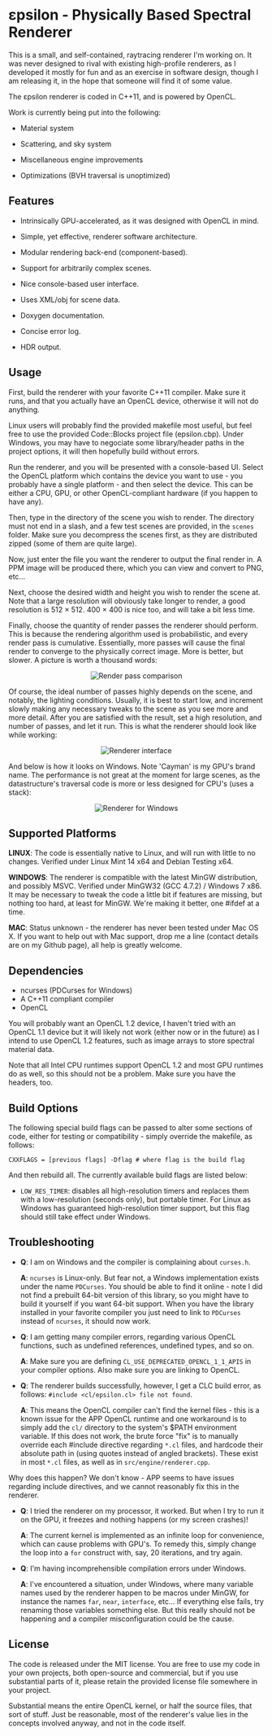 εpsilon - Physically Based Spectral Renderer
============================================

This is a small, and self-contained, raytracing renderer I'm working on. It was
never designed to rival with existing high-profile renderers, as I developed it
mostly for fun and as an exercise in software design, though I am releasing it,
in the hope that someone will find it of some value.

The εpsilon renderer is coded in C++11, and is powered by OpenCL.

Work is currently being put into the following:

- Material system

- Scattering, and sky system

- Miscellaneous engine improvements

- Optimizations (BVH traversal is unoptimized)

Features
--------

- Intrinsically GPU-accelerated, as it was designed with OpenCL in mind.

- Simple, yet effective, renderer software architecture.

- Modular rendering back-end (component-based).

- Support for arbitrarily complex scenes.

- Nice console-based user interface.

- Uses XML/obj for scene data.

- Doxygen documentation.

- Concise error log.

- HDR output.

Usage
-----

First, build the renderer with your favorite C++11 compiler. Make sure it runs,
and that you actually have an OpenCL device, otherwise it will not do anything.

Linux users will probably find the provided makefile most useful, but feel free
to use the provided Code::Blocks project file (epsilon.cbp). Under Windows, you
may have to negociate some library/header paths in the project options, it will
then hopefully build without errors.

Run the renderer, and you will be presented with a console-based UI. Select the
OpenCL platform which contains the device you want to use - you probably have a
single platform - and then select the device. This can be either a CPU, GPU, or
other OpenCL-compliant hardware (if you happen to have any).

Then, type in the directory of the scene you wish to render. The directory must
not end in a slash, and a few test scenes are provided, in the `scenes` folder.
Make sure you decompress the scenes first, as they are distributed zipped (some
of them are quite large).

Now, just enter the file you want the renderer to output the final render in. A
PPM image will be produced there, which you can view and convert to PNG, etc...

Next, choose the desired width and height you wish to render the scene at. Note
that a large resolution will obviously take longer to render, a good resolution
is 512 × 512. 400 × 400 is nice too, and will take a bit less time.

Finally, choose the quantity of render passes the renderer should perform. This
is because the rendering algorithm used is probabilistic, and every render pass
is cumulative. Essentially, more passes will cause the final render to converge
to the physically correct image. More is better, but slower. A picture is worth
a thousand words:

<p align="center">
<img
src="https://raw.github.com/TomCrypto/epsilon/master/extra/pass.png"
alt="Render pass comparison"/>
</p>

Of course, the ideal number of passes highly depends on the scene, and notably,
the lighting conditions. Usually, it is best to start low, and increment slowly
making any necessary tweaks to the scene as you see more and more detail. After
you are satisfied with the result, set a high resolution, and number of passes,
and let it run. This is what the renderer should look like while working:

<p align="center">
<img
src="https://raw.github.com/TomCrypto/epsilon/master/extra/working.png"
alt="Renderer interface"/>
</p>

And below is how it looks on Windows. Note 'Cayman' is my GPU's brand name. The
performance is not great at the moment for large scenes, as the datastructure's
traversal code is more or less designed for CPU's (uses a stack):

<p align="center">
<img
src="https://raw.github.com/TomCrypto/epsilon/master/extra/working_win.png"
alt="Renderer for Windows"/>
</p>

Supported Platforms
-------------------

__LINUX__: The code is essentially native to Linux, and will run with little to
           no changes. Verified under Linux Mint 14 x64 and Debian Testing x64.

__WINDOWS__: The renderer is compatible with the latest MinGW distribution, and
             possibly MSVC. Verified under MinGW32 (GCC 4.7.2) / Windows 7 x86.
             It may be necessary to tweak the code a little bit if features are
             missing, but nothing too hard, at least for MinGW. We're making it
             better, one #ifdef at a time.

__MAC__: Status unknown - the renderer has never been tested under Mac OS X. If
         you want to help out with Mac support, drop me a line (contact details
         are on my Github page), all help is greatly welcome.

Dependencies
------------

- ncurses (PDCurses for Windows)
- A C++11 compliant compiler
- OpenCL

You will probably want an OpenCL 1.2 device, I haven't tried with an OpenCL 1.1
device but it will likely not work (either now or in the future) as I intend to
use OpenCL 1.2 features, such as image arrays to store spectral material data.

Note that all Intel CPU runtimes support OpenCL 1.2 and most GPU runtimes do as
well, so this should not be a problem. Make sure you have the headers, too.

Build Options
-------------

The following special build flags can be passed to alter some sections of code,
either for testing or compatibility - simply override the makefile, as follows:

    CXXFLAGS = [previous flags] -Dflag # where flag is the build flag

And then rebuild all. The currently available build flags are listed below:

- `LOW_RES_TIMER`: disables all high-resolution timers and replaces them with a
                   low-resolution (seconds only), but portable timer. For Linux
                   as Windows has guaranteed high-resolution timer support, but
                   this flag should still take effect under Windows.

Troubleshooting
---------------

- **Q**: I am on Windows and the compiler is complaining about `curses.h`.

  **A**: `ncurses` is Linux-only. But fear not, a Windows implementation exists
         under the name `PDCurses`. You should be able to find it online - note
         I did not find a prebuilt 64-bit version of this library, so you might
         have to build it yourself if you want 64-bit support.
         When you have the library installed in your favorite compiler you just
         need to link to `PDCurses` instead of `ncurses`, it should now work.

- **Q**: I am getting many compiler errors, regarding various OpenCL functions,
         such as undefined references, undefined types, and so on.

  **A**: Make sure you are defining `CL_USE_DEPRECATED_OPENCL_1_1_APIS` in your
         compiler options. Also make sure you are linking to OpenCL.

- **Q**: The renderer builds successfully, however, I get a CLC build error, as
         follows: `#include <cl/epsilon.cl> file not found`.

  **A**: This means the OpenCL compiler can't find the kernel files - this is a
         known issue for the APP OpenCL runtime and one workaround is to simply
         add the `cl/` directory to the system's $PATH environment variable. If
         this does not work, the brute force "fix" is to manually override each
         #include directive regarding `*.cl` files, and hardcode their absolute
         path in (using quotes instead of angled brackets). These exist in most
         `*.cl` files, as well as in `src/engine/renderer.cpp`.

Why does this happen? We don't know - APP seems to have issues regarding
include directives, and we cannot reasonably fix this in the renderer.

- **Q**: I tried the renderer on my processor, it worked. But when I try to run
         it on the GPU, it freezes and nothing happens (or my screen crashes)!

  **A**: The current kernel is implemented as an infinite loop for convenience,
         which can cause problems with GPU's. To remedy this, simply change the
         loop  into a `for` construct with, say, 20 iterations, and try again.

- **Q**: I'm having incomprehensible compilation errors under Windows.

  **A**: I've encountered a situation, under Windows, where many variable names
         used by the renderer happen to be macros under MinGW, for instance the
         names `far`, `near`, `interface`, etc... If everything else fails, try
         renaming those variables something else. But this really should not be
         happening and a compiler misconfiguration could be the cause.

License
-------

The code is released under the MIT license. You are free to use my code in your
own projects, both open-source and commercial, but if you use substantial parts
of it, please retain the provided license file somewhere in your project.

Substantial means the entire OpenCL kernel, or half the source files, that sort
of stuff. Just be reasonable, most of the renderer's value lies in the concepts
involved anyway, and not in the code itself.
